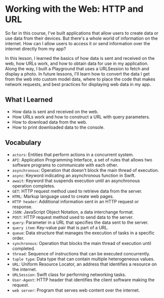 # Working with the Web: HTTP and URL

So far in this course, I've built applications that allow users to create data or use data from their devices. But there's a whole world of information on the internet. How can I allow users to access it or send information over the internet directly from my app?

In this lesson, I learned the basics of how data is sent and received on the web, how URLs work, and how to obtain data for use in my application. Along the way, I built a Playground that uses a URLSession to fetch and display a photo. In future lessons, I'll learn how to convert the data I get from the web into custom model data, where to place the code that makes network requests, and best practices for displaying web data in my app.

## What I Learned
- How data is sent and received on the web.
- How URLs work and how to construct a URL with query parameters.
- How to download data from the web.
- How to print downloaded data to the console.

## Vocabulary
- `actors`: Entities that perform actions in a concurrent system.
- `API`: Application Programming Interface, a set of rules that allows two software programs to communicate with each other.
- `asynchronous`: Operation that doesn't block the main thread of execution.
- `async`: Keyword indicating an asynchronous function in Swift.
- `await`: Keyword that suspends execution until an asynchronous operation completes.
- `GET`: HTTP request method used to retrieve data from the server.
- `HTML`: Markup language used to create web pages.
- `HTTP header`: Additional information sent in an HTTP request or response.
- `JSON`: JavaScript Object Notation, a data interchange format.
- `POST`: HTTP request method used to send data to the server.
- `query`: Parameter in a URL that specifies the data sent to the server.
- `query item`: Key-value pair that is part of a URL.
- `queue`: Data structure that manages the execution of tasks in a specific order.
- `synchronous`: Operation that blocks the main thread of execution until completed.
- `thread`: Sequence of instructions that can be executed concurrently.
- `tuple type`: Data type that can contain multiple heterogeneous values.
- `URL`: Uniform Resource Locator, an address that identifies a resource on the internet.
- `URLSession`: Swift class for performing networking tasks.
- `User-Agent`: HTTP header that identifies the client software making the request.
- `web server`: Program that serves web content over the internet.
